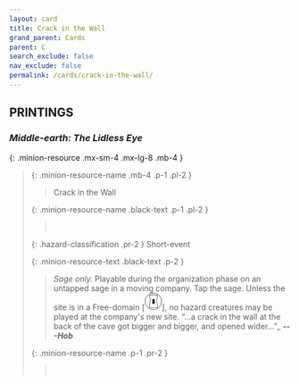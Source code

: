 ```yaml
---
layout: card
title: Crack in the Wall
grand_parent: Cards
parent: C
search_exclude: false
nav_exclude: false
permalink: /cards/crack-in-the-wall/
---
```


## PRINTINGS


### _Middle-earth: The Lidless Eye_

{: .minion-resource .mx-sm-4 .mx-lg-8 .mb-4 }
> {: .minion-resource-name .mb-4 .p-1 .pl-2 }
> > <div class="hazard-mp"></div>
> > <div class="card-name">Crack in the Wall</div>
>
> {: .minion-resource-name .black-text .p-1 .pl-2 }
> > &nbsp;
>
> {: .hazard-classification .pr-2 }
> Short-event
>
> {: .minion-resource-text .black-text .p-2 }
> > _Sage only._ Playable during the organization phase on an untapped sage in a moving company. Tap the sage. Unless the site is in a Free-domain \[![](/assets/images/free-domain.svg)], no hazard creatures may be played at the company's new site.   “...a crack in the wall at the back of the cave got bigger and bigger, and opened wider...”_ ***---&NoBreak;Hob*** 
> 
> {: .minion-resource-name .p-1 .pr-2 }
> > <div class="card-shield"></div>
> > <div class="card-corruption-white">&nbsp;</div>
